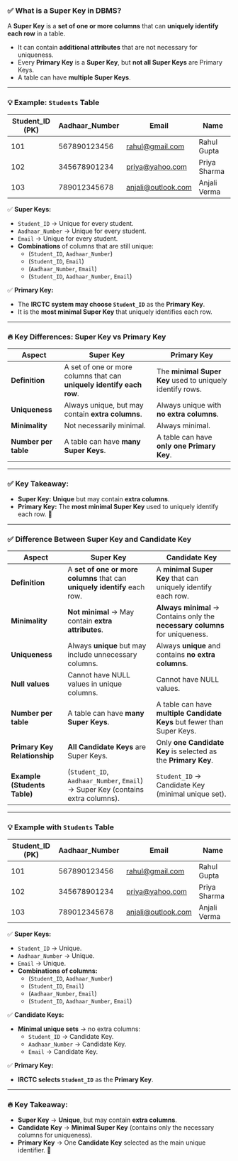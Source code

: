 ### ✅ **What is a Super Key in DBMS?**

A **Super Key** is a **set of one or more columns** that can **uniquely identify each row** in a table.  
- It can contain **additional attributes** that are not necessary for uniqueness.  
- Every **Primary Key** is a **Super Key**, but **not all Super Keys** are Primary Keys.  
- A table can have **multiple Super Keys**.

---

### 💡 **Example: `Students` Table**

| **Student_ID** (PK) | **Aadhaar_Number**   | **Email**              | **Name**        |  
|----------------------|----------------------|------------------------|-----------------|  
| 101                  | 567890123456         | rahul@gmail.com         | Rahul Gupta     |  
| 102                  | 345678901234         | priya@yahoo.com         | Priya Sharma    |  
| 103                  | 789012345678         | anjali@outlook.com      | Anjali Verma    |  

✅ **Super Keys:**  
- `Student_ID` → Unique for every student.  
- `Aadhaar_Number` → Unique for every student.  
- `Email` → Unique for every student.  
- **Combinations** of columns that are still unique:  
    - (`Student_ID`, `Aadhaar_Number`)  
    - (`Student_ID`, `Email`)  
    - (`Aadhaar_Number`, `Email`)  
    - (`Student_ID`, `Aadhaar_Number`, `Email`)  

✅ **Primary Key:**  
- The **IRCTC system may choose `Student_ID`** as the **Primary Key**.  
- It is the **most minimal Super Key** that uniquely identifies each row.

---

### 🔥 **Key Differences: Super Key vs Primary Key**

| **Aspect**         | **Super Key**                                  | **Primary Key**                                  |
|---------------------|----------------------------------------------|-------------------------------------------------|
| **Definition**       | A set of one or more columns that can **uniquely identify each row**. | The **minimal Super Key** used to uniquely identify rows. |
| **Uniqueness**       | Always unique, but may contain **extra columns**. | Always unique with **no extra columns**. |
| **Minimality**       | Not necessarily minimal.                     | Always minimal. |
| **Number per table**  | A table can have **many Super Keys**.        | A table can have **only one Primary Key**. |

---

### ✅ **Key Takeaway:**  
- **Super Key:** **Unique** but may contain **extra columns**.  
- **Primary Key:** The **most minimal Super Key** used to uniquely identify each row. 🚀

---

### ✅ **Difference Between Super Key and Candidate Key**

| **Aspect**           | **Super Key**                                             | **Candidate Key**                                          |
|----------------------|-----------------------------------------------------------|------------------------------------------------------------|
| **Definition**        | A **set of one or more columns** that can **uniquely identify** each row. | A **minimal Super Key** that can uniquely identify each row. |
| **Minimality**        | **Not minimal** → May contain **extra attributes**.       | **Always minimal** → Contains only the **necessary columns** for uniqueness. |
| **Uniqueness**        | Always **unique** but may include unnecessary columns.    | Always **unique** and contains **no extra columns**.         |
| **Null values**        | Cannot have NULL values in unique columns.                | Cannot have NULL values.                                     |
| **Number per table**   | A table can have **many Super Keys**.                    | A table can have **multiple Candidate Keys** but fewer than Super Keys. |
| **Primary Key Relationship** | **All Candidate Keys** are Super Keys.                | Only **one Candidate Key** is selected as the **Primary Key**. |
| **Example (Students Table)** | (`Student_ID`, `Aadhaar_Number`, `Email`) → Super Key (contains extra columns). | `Student_ID` → Candidate Key (minimal unique set). |

---

### 💡 **Example with `Students` Table**

| **Student_ID** (PK) | **Aadhaar_Number**   | **Email**              | **Name**        |  
|----------------------|----------------------|------------------------|-----------------|  
| 101                  | 567890123456         | rahul@gmail.com         | Rahul Gupta     |  
| 102                  | 345678901234         | priya@yahoo.com         | Priya Sharma    |  
| 103                  | 789012345678         | anjali@outlook.com      | Anjali Verma    |  

✅ **Super Keys:**  
- `Student_ID` → Unique.  
- `Aadhaar_Number` → Unique.  
- `Email` → Unique.  
- **Combinations of columns:**  
    - (`Student_ID`, `Aadhaar_Number`)  
    - (`Student_ID`, `Email`)  
    - (`Aadhaar_Number`, `Email`)  
    - (`Student_ID`, `Aadhaar_Number`, `Email`)  

✅ **Candidate Keys:**  
- **Minimal unique sets** → no extra columns:  
    - `Student_ID` → Candidate Key.  
    - `Aadhaar_Number` → Candidate Key.  
    - `Email` → Candidate Key.  

✅ **Primary Key:**  
- **IRCTC selects `Student_ID`** as the **Primary Key**.

---

### 🔥 **Key Takeaway:**  
- **Super Key** → **Unique**, but may contain **extra columns**.  
- **Candidate Key** → **Minimal Super Key** (contains only the necessary columns for uniqueness).  
- **Primary Key** → One **Candidate Key** selected as the main unique identifier. 🚀